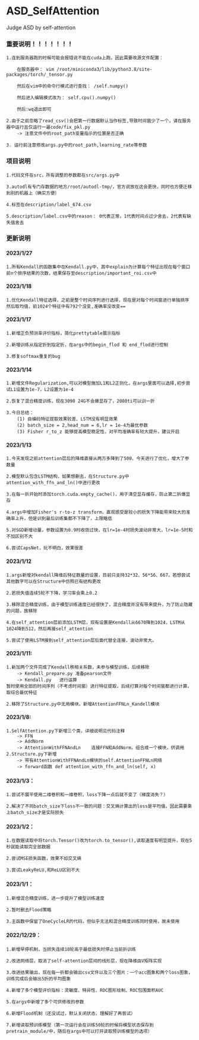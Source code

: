 # ASD_SelfAttention
Judge ASD by self-attention

### 重要说明！！！！！！！

    1.连到服务器跑的时候可能会报错说不能在cuda上跑，因此需要改源文件配置：
    
        在服务器中： vim /root/miniconda3/lib/python3.8/site-packages/torch/_tensor.py

        然后在vim中的命令行模式进行查找： /self.numpy()

        然后进入编辑模式改为： self.cpu().numpy()

        然后:wq退出即可

    2.由于之前忽略了read_csv()会把第一行数据默认当作标签,导致时间窗少了一个，请在服务器中运行且仅运行一遍code/fix_pkl.py
        -> 注意文件中的root_path变量指示的位置是否正确

    3. 运行前注意修改args.py中的root_path,learning_rate等参数

### 项目说明

    1.代码文件在src，所有调整的参数都在src/args.py中

    3.autodl有专门存数据的地方/root/autodl-tmp/，官方说放在这会更快，同时也方便迁移到别的机器上（确实方便）
    
    4.标签在description/label_674.csv
    
    5.description/label.csv中的reason： 0代表正常，1代表时间点过少舍去，2代表有缺失值舍去

### 更新说明
#### 2023/1/27
    1.所有Kendall的函数集中在Kendall.py中，其中explain为计算每个特征出现在每个窗口前n个排序结果的次数，结果保存至description/important_roi.csv中
#### 2023/1/18
    1.优化Kendall特征选择，之前是整个时间序列进行选择，现在是对每个时间窗进行单独排序然后取均值，前1024个特征中有792个没变,准确率没改变==
#### 2023/1/17
    1.新增正负预测率评价指标，简化prettytable展示指标
    
    2.新增训练从指定折到指定折，在args中的begin_flod 和 end_flod进行控制

    3.修复softmax重复的bug

#### 2023/1/14
    1.新增文件Regularization,可以对模型施加L1和L2正则化，在args里面可以选择,初步尝试L1设置为1e-7，L2设置为1e-4

    2.恢复了混合精度训练，现在3090 24G不会爆显存了，2080ti可以训一折

    3.今日总结：
        (1) 自编码特征提取效果较差、LSTM没有明显效果
        (2) batch_size = 2,head_num = 6,lr = 1e-4为最优参数
        (3) Fisher r_to_z 能够提高模型稳定性，对平均准确率有较大提升，建议开启
#### 2023/1/13
    1.今天发现之前attention层后的降维直接从两万多降到了500，今天进行了优化，增大了参数量

    2.模型默认包含LSTM结构，如果想删去，在Structure.py中attention_with_ffn_and_ln()中进行更改

    3.在每一折开始时添加torch.cuda.empty_cache()，用于清空显存缓存，防止第二折爆显存

    4.args中增加Fisher's r-to-z transform，直观感受是较小的损失下降能带来较大的准确率上升，但是训到最后训练集都不下降了，上限略低

    5.对SGD新增动量，参数设置为0.9时收敛过快，在lr=1e-4时损失波动非常大，lr=1e-5时和不加区别不大

    6.尝试CapsNet，玩不明白，效果很差

#### 2023/1/12
    1.args新增对kendall降维后特征数量的设置，目前只支持32*32、56*56、667，若想尝试其他数字可以在Structure中仿照已有结构更改

    2.若损失值连续5轮不下降，学习率会乘上0.2

    3.移除混合精度训练，由于模型训练速度已经很快了，混合精度并没有带来提升，为了防止隐藏的问题，故移除

    4.在self_attention层前添加LSTM层，现有设置是Kendall从6670降到1024，LSTM从1024降到512，然后再接self_attention

    5.尝试了使用LSTM接到self_attention层后面代替全连接，波动非常大。

#### 2023/1/11:
    1.新加两个文件完成了Kendall秩相关系数，未参与模型训练，后续移除
        -> Kendall_prepare.py 准备pearson文件
        -> Kendall.py   进行运算
    暂时使用全部的时间序列（不考虑时间窗）进行特征提取，后续打算对每个时间窗都进行计算，取综合最优特征

    2.移除了Structure.py中无用模块，新增AttentionFFNLn_Kandell模块
#### 2023/1/8:
    1.SelfAttention.py下新增三个类，详细说明见代码注释
        -> FFN  
        -> AddNorm
        -> AttentionWithFFNAndLn    连接FFN和AddNorm，组合成一个模块，供调用
    2.Structure.py下新增
        -> 带有AttentionWithFFNAndLn模块的self.AttentionFFNLn网络
        -> forward函数 def attention_with_ffn_and_ln(self, x)
#### 2023/1/3：

    1.尝试不展平使用二维卷积和一维卷积，loss下降一点后就不变了（梯度消失？）

    2.解决了不同batch_size下loss不一致的问题：交叉熵计算出的loss是平均值，因此需要乘上batch_size才是实际损失
#### 2023/1/2：

    1.在数据读取中将torch.Tensor()改为torch.to_tensor(),读取速度有明显提升，现在5秒就能读取完全部数据

    2.尝试MSE损失函数，效果不如交叉熵

    3.尝试LeakyReLU,和ReLU区别不大

#### 2023/1/1：

    1.新增混合精度训练，进一步提升了模型训练速度

    2.暂时删去Flood策略

    3.主函数中保留了OneCycleLR的代码，但似乎无法和混合精度训练同时使用，故未使用

#### 2022/12/29：

    1.新增早停机制，当损失连续10轮高于最低损失时停止当前折训练
    
    2.改进网络层，取消了self-attention层间的线形层，现在降维由V矩阵实现
    
    3.改进结果输出，现在每一折都会输出csv文件以及三个图片：一个acc图象和两个loss图象，训练完成后会输出5折的平均图象

    4.新增了多个模型评价指标：灵敏度、特异性、ROC图形绘制、ROC包围面积AUC

    5.在args中新增了多个可供修改的参数

    6.新增Flood机制（还没试过，默认关闭状态，理解好了再尝试）

    7.新增读取预训练模型（第一次运行会在训练50轮的时候将模型状态保存到pretrain_module/中，随后在args中可以打开读取预训练模型的选项）



